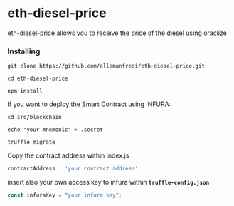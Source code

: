 # eth-diesel-price
eth-diesel-price allows you to receive the price of the diesel using oraclize

### Installing

```
git clone https://github.com/allemanfredi/eth-diesel-price.git
```

```
cd eth-diesel-price
```


```
npm install
```

If you want to deploy the Smart Contract using INFURA:

```
cd src/blockchain
```

```
echo "your mnemonic" > .secret
```

```
truffle migrate
```

Copy the contract address within index.js 

```javascript
contractAddress : 'your contract address'
```

insert also your own access key to infura within __`truffle-config.json`__ 

```javascript
const infuraKey = "your infura key";
```
